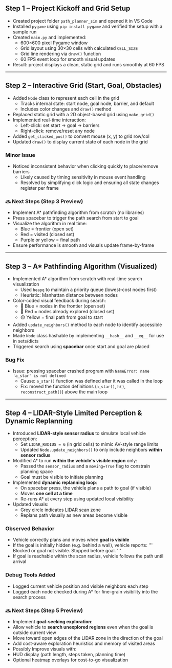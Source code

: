 ## Step 1 – Project Kickoff and Grid Setup

- Created project folder `path_planner_sim` and opened it in VS Code
- Installed `pygame` using `pip install pygame` and verified the setup with a sample run
- Created `main.py` and implemented:
  - 600×600 pixel Pygame window
  - Grid layout using 30×30 cells with calculated `CELL_SIZE`
  - Grid line rendering via `draw()` function
  - 60 FPS event loop for smooth visual updates
- Result: project displays a clean, static grid and runs smoothly at 60 FPS

---

## Step 2 – Interactive Grid (Start, Goal, Obstacles)

- Added `Node` class to represent each cell in the grid
  - Tracks internal state: start node, goal node, barrier, and default
  - Includes color changes and `draw()` method
- Replaced static grid with a 2D object-based grid using `make_grid()`
- Implemented real-time interaction:
  - Left-click: set start → goal → barriers
  - Right-click: remove/reset any node
- Added `get_clicked_pos()` to convert mouse (x, y) to grid row/col
- Updated `draw()` to display current state of each node in the grid

### Minor Issue
- Noticed inconsistent behavior when clicking quickly to place/remove barriers
  - Likely caused by timing sensitivity in mouse event handling
  - Resolved by simplifying click logic and ensuring all state changes register per frame


### 🔜 Next Steps (Step 3 Preview)

- Implement A* pathfinding algorithm from scratch (no libraries)
- Press spacebar to trigger the path search from start to goal
- Visualize the algorithm in real time:
  - Blue = frontier (open set)
  - Red = visited (closed set)
  - Purple or yellow = final path
- Ensure performance is smooth and visuals update frame-by-frame

---

## Step 3 – A* Pathfinding Algorithm (Visualized)

- Implemented A* algorithm from scratch with real-time search visualization
  - Used `heapq` to maintain a priority queue (lowest-cost nodes first)
  - Heuristic: Manhattan distance between nodes
- Color-coded visual feedback during search:
  - 🔵 Blue = nodes in the frontier (open set)
  - 🔴 Red = nodes already explored (closed set)
  - 🟡 Yellow = final path from goal to start
- Added `update_neighbors()` method to each node to identify accessible neighbors
- Made `Node` class hashable by implementing `__hash__` and `__eq__` for use in sets/dicts
- Triggered search using **spacebar** once start and goal are placed

### Bug Fix
- Issue: pressing spacebar crashed program with `NameError: name 'a_star' is not defined`
  - Cause: `a_star()` function was defined after it was called in the loop
  - Fix: moved the function definitions (`a_star()`, `h()`, `reconstruct_path()`) above the main loop


---

## Step 4 – LIDAR-Style Limited Perception & Dynamic Replanning

- Introduced **LIDAR-style sensor radius** to simulate local vehicle perception:
  - Set `LIDAR_RADIUS = 6` (in grid cells) to mimic AV-style range limits
  - Updated `Node.update_neighbors()` to only include neighbors **within sensor radius**
- Modified A* to run **within the vehicle's visible region** only:
  - Passed the `sensor_radius` and a `moving=True` flag to constrain planning space
  - Goal must be visible to initiate planning
- Implemented **dynamic replanning loop**:
  - On spacebar press, the vehicle plans a path to goal (if visible)
  - Moves **one cell at a time**
  - Re-runs A* at every step using updated local visibility
- Updated visuals:
  - Grey circle indicates LIDAR scan zone
  - Replans path visually as new areas become visible

### Observed Behavior 
- Vehicle correctly plans and moves when **goal is visible**
- If the goal is initially hidden (e.g. behind a wall), vehicle reports:
'''
Blocked or goal not visible.
Stopped before goal.
'''
- If goal is reachable within the scan radius, vehicle follows the path until arrival

### Debug Tools Added

- Logged current vehicle position and visible neighbors each step
- Logged each node checked during A* for fine-grain visibility into the search process

### 🔜 Next Steps (Step 5 Preview)

- Implement **goal-seeking exploration**:
- Allow vehicle to **search unexplored regions** even when the goal is outside current view
- Move toward open edges of the LIDAR zone in the direction of the goal
- Add cost-aware exploration heuristics and memory of visited areas
- Possibly Improve visuals with:
- HUD display (path length, steps taken, planning time)
- Optional heatmap overlays for cost-to-go visualization












